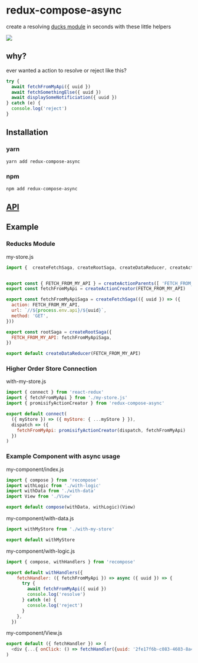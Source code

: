 # redux-compose-async

create a resolving [ducks module](https://github.com/erikras/ducks-modular-redux) in seconds with these little helpers

![](https://images.unsplash.com/photo-1442689859438-97407280183f?ixlib=rb-1.2.1&ixid=eyJhcHBfaWQiOjEyMDd9&auto=format&fit=crop&w=480&q=50)

## why?

ever wanted a action to resolve or reject like this?
```js
try {
  await fetchFromMyApi({ uuid })
  await fetchSomethingElse({ uuid })
  await displaySomeNotificiation({ uuid })
} catch (e) {
  console.log('reject')
}
```


## Installation

### yarn
```bash
yarn add redux-compose-async
```

### npm
```bash
npm add redux-compose-async
```

## [API](./docs/API.md)


## Example

### Reducks Module
my-store.js
```js
import {  createFetchSaga, createRootSaga, createDataReducer, createActionCreator, createActionParents } from 'redux-compose-async'


export const { FETCH_FROM_MY_API } = createActionParents([ 'FETCH_FROM_MY_API' ])
export const fetchFromMyApi = createActionCreator(FETCH_FROM_MY_API)

export const fetchFromMyApiSaga = createFetchSaga(({ uuid }) => ({
  action: FETCH_FROM_MY_API,
  url: `//${process.env.api}/${uuid}`,
  method: 'GET',
}))

export const rootSaga = createRootSaga({
  FETCH_FROM_MY_API: fetchFromMyApiSaga,
})

export default createDataReducer(FETCH_FROM_MY_API)
```

### Higher Order Store Connection
with-my-store.js
```js
import { connect } from 'react-redux'
import { fetchFromMyApi } from './my-store.js'
import { promisifyActionCreator } from 'redux-compose-async'

export default connect(
  ({ myStore }) => ({ myStore: { ...myStore } }),
  dispatch => ({
    fetchFromMyApi: promisifyActionCreator(dispatch, fetchFromMyApi)
  })
)
```

### Example Component with async usage
my-component/index.js
```js
import { compose } from 'recompose'
import withLogic from './with-logic'
import withData from './with-data'
import View from './View'

export default compose(withData, withLogic)(View)

```
my-component/with-data.js
```js
import withMyStore from './with-my-store'

export default withMyStore
```

my-component/with-logic.js
```js
import { compose, withHandlers } from 'recompose'

export default withHandlers({
    fetchHandler: ({ fetchFromMyApi }) => async ({ uuid }) => {
      try {
        await fetchFromMyApi({ uuid })
        console.log('resolve')
      } catch (e) {
        console.log('reject')
      }
    },
  })
```

my-component/View.js
```js
export default ({ fetchHandler }) => (
  <div {...{ onClick: () => fetchHandler({uuid: '2fe17f6b-c083-4603-8a45-eaa26a422f31' })}} />
)
```
